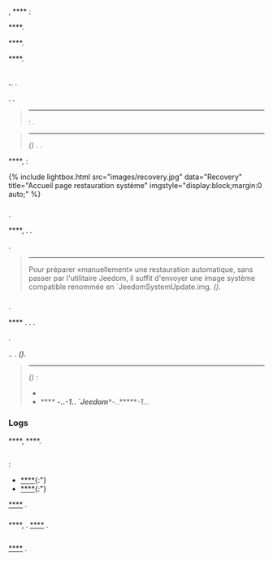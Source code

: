 # 

## 

, ****  :

 ****.

 ****.

 ****.

## 

**.**. .

. .

>****
>
> : .

>****
>
> *()* .  [](../premiers-pas/#Accès%20local) .

 ****,  :

{% include lightbox.html src="images/recovery.jpg" data="Recovery" title="Accueil page restauration système" imgstyle="display:block;margin:0 auto;" %}

### 

.

 ****, . .

.

>****
>
>Pour préparer «manuellement» une restauration automatique, sans passer par l'utilitaire Jeedom, il suffit d'envoyer une image système compatible renommée en `JeedomSystemUpdate.img. *()*.

### 

.

 **** . . .

.

.. .  *()*.

>****
>
> *()*  :
>
>- 
>-  **** ****-*.*.*******-1*.*.
>`Jeedom****-*.*.*******-1*.*..

### Logs

 ****,  ****.

## 

 :

- [****](https://images.jeedom.com/smart/){:"}
- [****](https://images.jeedom.com/atlas/){:"}

 [****](../compatibility/#Images%20système%20officielles) .

### 

****, .  [****](../howto/smart) .

## 

 [****](../premiers-pas/#Première%20connexion) .
